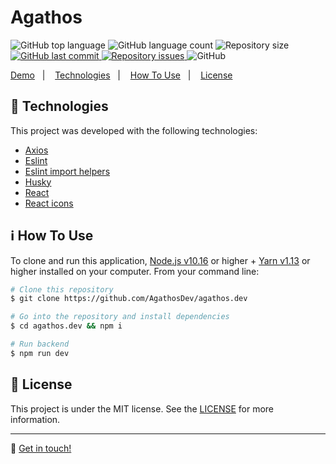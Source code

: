 <h1>Agathos</h1>

<p>
  <img alt="GitHub top language" src="https://img.shields.io/github/languages/top/AgathosDev/agathos.dev.svg">

  <img alt="GitHub language count" src="https://img.shields.io/github/languages/count/AgathosDev/agathos.dev.svg">

  <img alt="Repository size" src="https://img.shields.io/github/repo-size/AgathosDev/agathos.dev.svg">
  
  <a href="https://github.com/AgathosDev/agathos.dev/commits/master">
    <img alt="GitHub last commit" src="https://img.shields.io/github/last-commit/AgathosDev/agathos.dev.svg">
  </a>

  <a href="https://github.com/AgathosDev/agathos.dev/issues">
    <img alt="Repository issues" src="https://img.shields.io/github/issues/AgathosDev/agathos.dev.svg">
  </a>

  <img alt="GitHub" src="https://img.shields.io/github/license/AgathosDev/agathos.dev.svg">
</p>

<p>
  <a href="https://agathos.dev">Demo</a>&nbsp;&nbsp;&nbsp;|&nbsp;&nbsp;&nbsp;
  <a href="#rocket-technologies">Technologies</a>&nbsp;&nbsp;&nbsp;|&nbsp;&nbsp;&nbsp;
  <a href="#information_source-how-to-use">How To Use</a>&nbsp;&nbsp;&nbsp;|&nbsp;&nbsp;&nbsp;
  <a href="#memo-license">License</a>
</p>

## :rocket: Technologies

This project was developed with the following technologies:

- [Axios](https://github.com/axios/axios)
- [Eslint](https://eslint.org/)
- [Eslint import helpers](https://github.com/Tibfib/eslint-plugin-import-helpers)
- [Husky](https://github.com/typicode/husky)
- [React](https://reactjs.org/)
- [React icons](https://react-icons.netlify.com/)

## :information_source: How To Use

To clone and run this application, [Node.js v10.16](https://nodejs.org/) or higher + [Yarn v1.13](https://yarnpkg.com/) or higher installed on your computer. From your command line:

```bash
# Clone this repository
$ git clone https://github.com/AgathosDev/agathos.dev

# Go into the repository and install dependencies
$ cd agathos.dev && npm i

# Run backend
$ npm run dev
```

## :memo: License

This project is under the MIT license. See the [LICENSE](https://github.com/AgathosDev/agathos.dev/blob/master/LICENSE) for more information.

---

:wave: [Get in touch!](https://www.linkedin.com/company/agathosdev)
